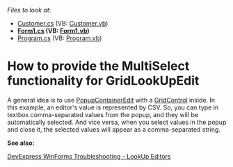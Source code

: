 <!-- default file list -->
*Files to look at*:

* [Customer.cs](./CS/Customer.cs) (VB: [Customer.vb](./VB/Customer.vb))
* **[Form1.cs](./CS/Form1.cs) (VB: [Form1.vb](./VB/Form1.vb))**
* [Program.cs](./CS/Program.cs) (VB: [Program.vb](./VB/Program.vb))
<!-- default file list end -->
# How to provide the MultiSelect functionality for GridLookUpEdit


A general idea is to use <a href="https://documentation.devexpress.com/#WindowsForms/clsDevExpressXtraEditorsPopupContainerEdittopic">PopupContainerEdit</a> with a <a href="https://documentation.devexpress.com/#WindowsForms/clsDevExpressXtraGridGridControltopic">GridControl</a> inside. In this example, an editor's value is represented by CSV. So, you can type in textbox comma-separated values from the popup, and they will be automatically selected. And vice versa, when you select values in the popup and close it, the selected values will appear as a comma-separated string.<br />


<b>See also:</b>

[DevExpress WinForms Troubleshooting - LookUp Editors](https://go.devexpress.com/CheatSheets_WinForms_Examples_T929986.aspx)

<br/>


